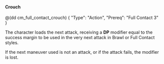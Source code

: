 #### Crouch

@(dd cm_full_contact_crouch)
{ "Type": "Action",
	"Prereq": "Full Contact 3"
}

The character loads the next attack, receiving a **DP** modifier equal
to the success margin to be used in the very next attack in Brawl
or Full Contact styles.

If the next maneuver used is not an attack, or if the attack fails, 
the modifier is lost.
